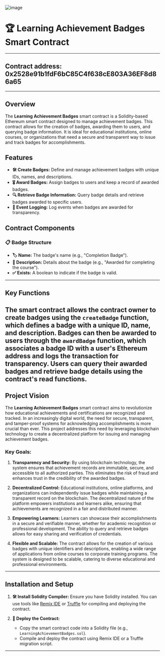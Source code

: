 ![image](https://github.com/user-attachments/assets/27b927e0-8f7b-47a9-9afa-5e980d8993bb)


# 🏆 Learning Achievement Badges Smart Contract
---
## Contract address: 0x2528e91b1fdF6bC85C4f638cE803A36EF8d86a65
---
## Overview

The **Learning Achievement Badges** smart contract is a Solidity-based Ethereum smart contract designed to manage achievement badges. This contract allows for the creation of badges, awarding them to users, and querying badge information. It is ideal for educational institutions, online courses, or organizations that need a secure and transparent way to issue and track badges for accomplishments.

## Features

- **🛠️ Create Badges:** Define and manage achievement badges with unique IDs, names, and descriptions.
- **🎖️ Award Badges:** Assign badges to users and keep a record of awarded badges.
- **🔍 Retrieve Badge Information:** Query badge details and retrieve badges awarded to specific users.
- **📝 Event Logging:** Log events when badges are awarded for transparency.

## Contract Components

### 📋 Badge Structure

- **🏷️ Name:** The badge's name (e.g., "Completion Badge").
- **📝 Description:** Details about the badge (e.g., "Awarded for completing the course").
- **✅ Exists:** A boolean to indicate if the badge is valid.

---

## Key Functions

The smart contract allows the contract owner to create badges using the `createBadge` function, which defines a badge with a unique ID, name, and description. Badges can then be awarded to users through the `awardBadge` function, which associates a badge ID with a user's Ethereum address and logs the transaction for transparency. Users can query their awarded badges and retrieve badge details using the contract's read functions.
---
## Project Vision

The **Learning Achievement Badges** smart contract aims to revolutionize how educational achievements and certifications are recognized and tracked. In an increasingly digital world, the need for secure, transparent, and tamper-proof systems for acknowledging accomplishments is more crucial than ever. This project addresses this need by leveraging blockchain technology to create a decentralized platform for issuing and managing achievement badges.

### Key Goals:

1. **Transparency and Security:** By using blockchain technology, the system ensures that achievement records are immutable, secure, and accessible to all authorized parties. This eliminates the risk of fraud and enhances trust in the credibility of the awarded badges.

2. **Decentralized Control:** Educational institutions, online platforms, and organizations can independently issue badges while maintaining a transparent record on the blockchain. The decentralized nature of the platform empowers institutions and learners alike, ensuring that achievements are recognized in a fair and distributed manner.

3. **Empowering Learners:** Learners can showcase their accomplishments in a secure and verifiable manner, whether for academic recognition or professional development. The ability to query and retrieve badges allows for easy sharing and verification of credentials.

4. **Flexible and Scalable:** The contract allows for the creation of various badges with unique identifiers and descriptions, enabling a wide range of applications from online courses to corporate training programs. The system is designed to be scalable, catering to diverse educational and professional environments.
----

## Installation and Setup

1. **🛠️ Install Solidity Compiler:**
   Ensure you have Solidity installed. You can use tools like [Remix IDE](https://remix.ethereum.org/) or [Truffle](https://www.trufflesuite.com/truffle) for compiling and deploying the contract.

2. **🚀 Deploy the Contract:**
   - Copy the smart contract code into a Solidity file (e.g., `LearningAchievementBadges.sol`).
   - Compile and deploy the contract using Remix IDE or a Truffle migration script.

---
